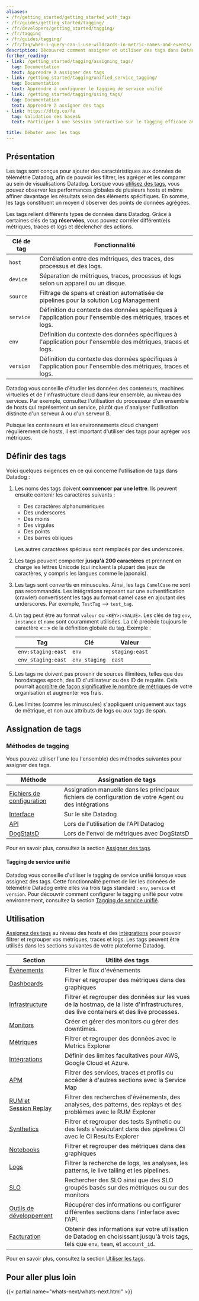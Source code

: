 ```yaml
---
aliases:
- /fr/getting_started/getting_started_with_tags
- /fr/guides/getting_started/tagging/
- /fr/developers/getting_started/tagging/
- /fr/tagging
- /fr/guides/tagging/
- /fr/faq/when-i-query-can-i-use-wildcards-in-metric-names-and-events/
description: Découvrez comment assigner et utiliser des tags dans Datadog.
further_reading:
- link: /getting_started/tagging/assigning_tags/
  tag: Documentation
  text: Apprendre à assigner des tags
- link: /getting_started/tagging/unified_service_tagging/
  tag: Documentation
  text: Apprendre à configurer le tagging de service unifié
- link: /getting_started/tagging/using_tags/
  tag: Documentation
  text: Apprendre à assigner des tags
- link: https://dtdg.co/fe
  tag: Validation des bases&
  text: Participer à une session interactive sur le tagging efficace avec Datadog

title: Débuter avec les tags
---
```


## Présentation

Les tags sont conçus pour ajouter des caractéristiques aux données de télémétrie Datadog, afin de pouvoir les filtrer, les agréger et les comparer au sein de visualisations Datadog. Lorsque vous [utilisez des tags][1], vous pouvez observer les performances globales de plusieurs hosts et même affiner davantage les résultats selon des éléments spécifiques. En somme, les tags constituent un moyen d'observer des points de données agrégées.

Les tags relient différents types de données dans Datadog. Grâce à certaines clés de tag **réservées**, vous pouvez corréler différent(e)s métriques, traces et logs et déclencher des actions.

| Clé de tag   | Fonctionnalité                                                            |
| --------- | --------------------------------------------------------------------- |
| `host`    | Corrélation entre des métriques, des traces, des processus et des logs.              |
| `device`  | Séparation de métriques, traces, processus et logs selon un appareil ou un disque. |
| `source`  | Filtrage de spans et création automatisée de pipelines pour la solution Log Management     |
| `service` | Définition du contexte des données spécifiques à l'application pour l'ensemble des métriques, traces et logs. |
| `env`     | Définition du contexte des données spécifiques à l'application pour l'ensemble des métriques, traces et logs. |
| `version` | Définition du contexte des données spécifiques à l'application pour l'ensemble des métriques, traces et logs. |

Datadog vous conseille d'étudier les données des conteneurs, machines virtuelles et de l'infrastructure cloud dans leur ensemble, au niveau des services. Par exemple, consultez l'utilisation du processeur d'un ensemble de hosts qui représentent un service, plutôt que d'analyser l'utilisation distincte d'un serveur A ou d'un serveur B.

Puisque les conteneurs et les environnements cloud changent régulièrement de hosts, il est important d'utiliser des tags pour agréger vos métriques.

## Définir des tags

Voici quelques exigences en ce qui concerne l'utilisation de tags dans Datadog :

1. Les noms des tags doivent **commencer par une lettre**. Ils peuvent ensuite contenir les caractères suivants :

    - Des caractères alphanumériques
    - Des underscores
    - Des moins
    - Des virgules
    - Des points
    - Des barres obliques

    Les autres caractères spéciaux sont remplacés par des underscores.

2. Les tags peuvent comporter **jusqu'à 200 caractères** et prennent en charge les lettres Unicode (qui incluent la plupart des jeux de caractères, y compris les langues comme le japonais).
3. Les tags sont convertis en minuscules. Ainsi, les tags `CamelCase` ne sont pas recommandés. Les intégrations reposant sur une authentification (crawler) convertissent les tags au format camel case en ajoutant des underscores. Par exemple, `TestTag` --> `test_tag`.
4. Un tag peut être au format `valeur` ou `<KEY>:<VALUE>`. Les clés de tag `env`, `instance` et `name` sont couramment utilisées. La clé précède toujours le caractère « : » de la définition globale du tag. Exemple :

    | Tag                | Clé           | Valeur          |
    | ------------------ | ------------- | -------------- |
    | `env:staging:east` | `env`         | `staging:east` |
    | `env_staging:east` | `env_staging` | `east`         |

5. Les tags ne doivent pas provenir de sources illimitées, telles que des horodatages epoch, des ID d'utilisateur ou des ID de requête. Cela pourrait [accroître de façon significative le nombre de métriques][2] de votre organisation et augmenter vos frais.
6. Les limites (comme les minuscules) s'appliquent uniquement aux tags de métrique, et non aux attributs de logs ou aux tags de span.

## Assignation de tags

### Méthodes de tagging

Vous pouvez utiliser l'une (ou l'ensemble) des méthodes suivantes pour assigner des tags.

| Méthode                   | Assignation de tags                                                     |
| ------------------------ | --------------------------------------------------------------- |
| [Fichiers de configuration][3] | Assignation manuelle dans les principaux fichiers de configuration de votre Agent ou des intégrations |
| [Interface][4]                  | Sur le site Datadog                                             |
| [API][5]                 | Lors de l'utilisation de l'API Datadog                                        |
| [DogStatsD][6]           | Lors de l'envoi de métriques avec DogStatsD                          |

Pour en savoir plus, consultez la section [Assigner des tags][7].
#### Tagging de service unifié

Datadog vous conseille d'utiliser le tagging de service unifié lorsque vous assignez des tags. Cette fonctionnalité permet de lier les données de télémétrie Datadog entre elles via trois tags standard : `env`, `service` et `version`. Pour découvrir comment configurer le tagging unifié pour votre environnement, consultez la section [Tagging de service unifié][8].

## Utilisation

[Assignez des tags][7] au niveau des hosts et des [intégrations][9] pour pouvoir filtrer et regrouper vos métriques, traces et logs. Les tags peuvent être utilisés dans les sections suivantes de votre plateforme Datadog.

| Section                 | Utilité des tags                                                                                      |
| -------------------- | ------------------------------------------------------------------------------------------------ |
| [Événements][10]         | Filtrer le flux d'événements                                                                          |
| [Dashboards][11]     | Filtrer et regrouper des métriques dans des graphiques                                                               |
| [Infrastructure][12] | Filtrer et regrouper des données sur les vues de la hostmap, de la liste d'infrastructures, des live containers et des live processes. |
| [Monitors][13]       | Créer et gérer des monitors ou gérer des downtimes.                                             |
| [Métriques][14]        | Filtrer et regrouper des données avec le Metrics Explorer                                                        |
| [Intégrations][15]   | Définir des limites facultatives pour AWS, Google Cloud et Azure.                                        |
| [APM][16]            | Filtrer des services, traces et profils ou accéder à d'autres sections avec la Service Map           |
| [RUM et Session Replay][17] | Filtrer des recherches d'événements, des analyses, des patterns, des replays et des problèmes avec le RUM Explorer        |
| [Synthetics][18]     | Filtrer et regrouper des tests Synthetic ou des tests s'exécutant dans des pipelines CI avec le CI Results Explorer   |
| [Notebooks][19]      | Filtrer et regrouper des métriques dans des graphiques                                                               |
| [Logs][20]           | Filtrer la recherche de logs, les analyses, les patterns, le live tailing et les pipelines.                                |
| [SLO][21]           | Rechercher des SLO ainsi que des SLO groupés basés sur des métriques ou sur des monitors                       |
| [Outils de développement][22]     | Récupérer des informations ou configurer différentes sections dans l'interface avec l'API.                                 |
| [Facturation][23]        | Obtenir des informations sur votre utilisation de Datadog en choisissant jusqu'à trois tags, tels que `env`, `team`, et `account_id`. |

Pour en savoir plus, consultez la section [Utiliser les tags][1].
## Pour aller plus loin

{{< partial name="whats-next/whats-next.html" >}}

[1]: /fr/getting_started/tagging/using_tags/
[2]: /fr/metrics/
[3]: /fr/getting_started/tagging/assigning_tags/#configuration-files
[4]: /fr/getting_started/tagging/assigning_tags/#ui
[5]: /fr/getting_started/tagging/assigning_tags/#api
[6]: /fr/getting_started/tagging/assigning_tags/#dogstatsd
[7]: /fr/getting_started/tagging/assigning_tags/
[8]: /fr/getting_started/tagging/unified_service_tagging
[9]: /fr/integrations/
[10]: /fr/getting_started/tagging/using_tags/#events
[11]: /fr/getting_started/tagging/using_tags/#dashboards
[12]: /fr/getting_started/tagging/using_tags/#infrastructure
[13]: /fr/getting_started/tagging/using_tags/#monitors
[14]: /fr/getting_started/tagging/using_tags/#metrics
[15]: /fr/getting_started/tagging/using_tags/#integrations
[16]: /fr/getting_started/tagging/using_tags/#apm
[17]: /fr/getting_started/tagging/using_tags/#rum--session-replay
[18]: /fr/getting_started/tagging/using_tags/#synthtics
[19]: /fr/getting_started/tagging/using_tags/#notebooks
[20]: /fr/getting_started/tagging/using_tags/#logs
[21]: /fr/getting_started/tagging/using_tags/?tab=manageslos#service-level-objectives
[22]: /fr/getting_started/tagging/using_tags/#developers
[23]: /fr/account_management/billing/usage_attribution/
